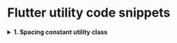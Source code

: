 # Flutter utility code snippets

<details>
<summary><b> 1. Spacing constant utility class</b></summary>

This class can provide standard spacing constants.

```dart
/// Spacing constants
class Spacing {
  /// Extra small spacing -> 4
  static const int extraSmall = 4;

  /// Small spacing -> 8
  static const int small = 8;

  /// Medium spacing -> 16
  static const int medium = 16;

  /// Large spacing -> 36
  static const int large = 36;

  /// Extra large spacing -> 72
  static const int extraLarge = 72;
}
```
</details>
